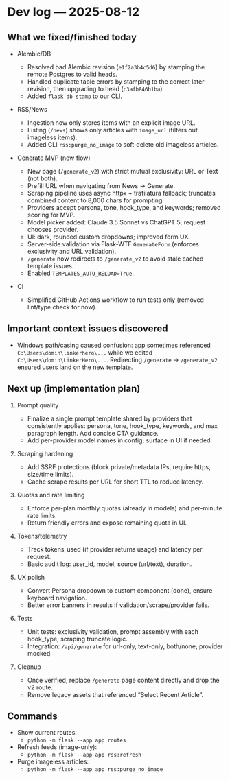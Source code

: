 # Dev log — 2025-08-12

## What we fixed/finished today

- Alembic/DB
  - Resolved bad Alembic revision (`e1f2a3b4c5d6`) by stamping the remote Postgres to valid heads.
  - Handled duplicate table errors by stamping to the correct later revision, then upgrading to head (`c3afb846b1ba`).
  - Added `flask db stamp` to our CLI.

- RSS/News
  - Ingestion now only stores items with an explicit image URL.
  - Listing (`/news`) shows only articles with `image_url` (filters out imageless items).
  - Added CLI `rss:purge_no_image` to soft‑delete old imageless articles.

- Generate MVP (new flow)
  - New page (`/generate_v2`) with strict mutual exclusivity: URL or Text (not both).
  - Prefill URL when navigating from News → Generate.
  - Scraping pipeline uses async httpx + trafilatura fallback; truncates combined content to 8,000 chars for prompting.
  - Providers accept persona, tone, hook_type, and keywords; removed scoring for MVP.
  - Model picker added: Claude 3.5 Sonnet vs ChatGPT 5; request chooses provider.
  - UI: dark, rounded custom dropdowns; improved form UX.
  - Server-side validation via Flask‑WTF `GenerateForm` (enforces exclusivity and URL validation).
  - `/generate` now redirects to `/generate_v2` to avoid stale cached template issues.
  - Enabled `TEMPLATES_AUTO_RELOAD=True`.

- CI
  - Simplified GitHub Actions workflow to run tests only (removed lint/type check for now).

## Important context issues discovered

- Windows path/casing caused confusion: app sometimes referenced `C:\Users\domin\linkerhero\...` while we edited `C:\Users\domin\LinkerHero\...`. Redirecting `/generate` → `/generate_v2` ensured users land on the new template.

## Next up (implementation plan)

1) Prompt quality
   - Finalize a single prompt template shared by providers that consistently applies: persona, tone, hook_type, keywords, and max paragraph length. Add concise CTA guidance.
   - Add per-provider model names in config; surface in UI if needed.

2) Scraping hardening
   - Add SSRF protections (block private/metadata IPs, require https, size/time limits).
   - Cache scrape results per URL for short TTL to reduce latency.

3) Quotas and rate limiting
   - Enforce per-plan monthly quotas (already in models) and per-minute rate limits.
   - Return friendly errors and expose remaining quota in UI.

4) Tokens/telemetry
   - Track tokens_used (if provider returns usage) and latency per request.
   - Basic audit log: user_id, model, source (url/text), duration.

5) UX polish
   - Convert Persona dropdown to custom component (done), ensure keyboard navigation.
   - Better error banners in results if validation/scrape/provider fails.

6) Tests
   - Unit tests: exclusivity validation, prompt assembly with each hook_type, scraping truncate logic.
   - Integration: `/api/generate` for url-only, text-only, both/none; provider mocked.

7) Cleanup
   - Once verified, replace `/generate` page content directly and drop the v2 route.
   - Remove legacy assets that referenced “Select Recent Article”.

## Commands

- Show current routes:
  - `python -m flask --app app routes`
- Refresh feeds (image-only):
  - `python -m flask --app app rss:refresh`
- Purge imageless articles:
  - `python -m flask --app app rss:purge_no_image`


